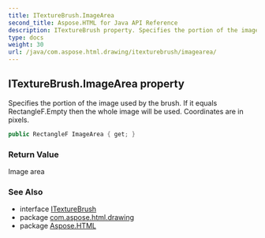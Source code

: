 ```yaml
---
title: ITextureBrush.ImageArea
second_title: Aspose.HTML for Java API Reference
description: ITextureBrush property. Specifies the portion of the image used by the brush. If it equals RectangleF.Empty then the whole image will be used. Coordinates are in pixels
type: docs
weight: 30
url: /java/com.aspose.html.drawing/itexturebrush/imagearea/
---
```

## ITextureBrush.ImageArea property

Specifies the portion of the image used by the brush. If it equals RectangleF.Empty then the whole image will be used. Coordinates are in pixels.

```java
public RectangleF ImageArea { get; }
```

### Return Value

Image area

### See Also

* interface [ITextureBrush](../)
* package [com.aspose.html.drawing](../../itexturebrush/)
* package [Aspose.HTML](../../../)
